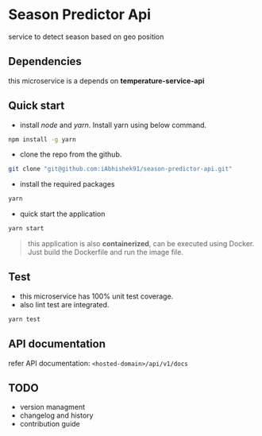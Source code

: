 # Season Predictor Api

service to detect season based on geo position

## Dependencies

this microservice is a depends on **temperature-service-api**

## Quick start

* install *node* and *yarn*. Install yarn using below command.

```sh
npm install -g yarn
```

* clone the repo from the github.

```sh
git clone "git@github.com:iAbhishek91/season-predictor-api.git"
```

* install the required packages

```sh
yarn
```

* quick start the application

```sh
yarn start
```

> this application is also **containerized**, can be executed using Docker. Just build the Dockerfile and run the image file.

## Test

* this microservice has 100% unit test coverage.
* also lint test are integrated.

```sh
yarn test
```

## API documentation

refer API documentation: `<hosted-domain>/api/v1/docs`

## TODO

* version managment
* changelog and history
* contribution guide